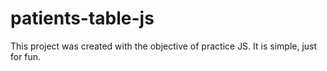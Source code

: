 # patients-table-js
This project was created with the objective of practice JS.
It is simple, just for fun.
